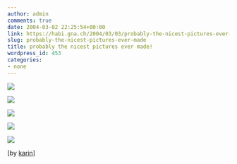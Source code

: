 ```yaml
---
author: admin
comments: true
date: 2004-03-02 22:25:54+00:00
link: https://habi.gna.ch/2004/03/03/probably-the-nicest-pictures-ever-made/
slug: probably-the-nicest-pictures-ever-made
title: probably the nicest pictures ever made!
wordpress_id: 453
categories:
- none
---
```


[![](https://habi.gna.ch/blog/images/hn2-tm.jpg)](https://habi.gna.ch/blog/images/hn2.jpg)

[![](https://habi.gna.ch/blog/images/h15-tm.jpg)](https://habi.gna.ch/blog/images/h15.jpg)

[![](https://habi.gna.ch/blog/images/h5-tm.jpg)](https://habi.gna.ch/blog/images/h5.jpg)
  

[![](https://habi.gna.ch/blog/images/hn12-tm.jpg)](https://habi.gna.ch/blog/images/hn12.jpg)

[![](https://habi.gna.ch/blog/images/n7-tm.jpg)](https://habi.gna.ch/blog/images/n7.jpg)
  

[by [karin](http://tel.search.ch/result.de.html?&tel=0313710320)]
